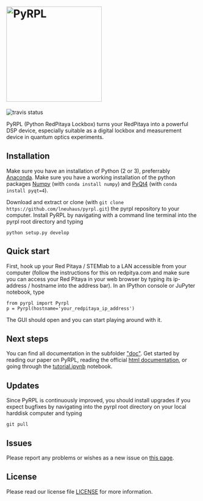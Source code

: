 # <img src="https://github.com/lneuhaus/pyrpl/blob/master/logo.png" width="250" alt="PyRPL">
![travis status](https://travis-ci.com/lneuhaus/pyrpl.svg?token=Au8JgYk93p9iq2p6bSTp&branch=master "Travis status")

PyRPL (Python RedPitaya Lockbox) turns your RedPitaya into a powerful DSP device, especially suitable as a digital lockbox and measurement device in quantum optics experiments.


## Installation
Make sure you have an installation of Python (2 or 3), preferrably
[Anaconda](https://www.continuum.io/downloads).
Make sure you have a working installation of the python packages [Numpy](http://www.numpy.org/) (with ```conda install numpy```) and [PyQt4](https://pypi.python.org/pypi/PyQt4) (with ```conda install pyqt=4```). 

Download and extract or clone (with ```git clone https://github.com/lneuhaus/pyrpl.git```) the pyrpl repository to your computer. Install PyRPL by navigating with a command line terminal into the pyrpl root directory and typing
```
python setup.py develop
```

## Quick start
First, hook up your Red Pitaya / STEMlab to a LAN accessible from your computer (follow the instructions for this on redpitya.com and make sure you can access your Red Pitaya in your web browser by typing its ip-address / hostname into the address bar).
In an IPython console or JuPyter notebook, type
```
from pyrpl import Pyrpl
p = Pyrpl(hostname='your_redpitaya_ip_address')
```
The GUI should open and you can start playing around with it.

## Next steps
You can find all documentation in the subfolder ["doc"](https://github.com/lneuhaus/pyrpl/blob/master/doc). Get started by reading our paper on PyRPL, reading the official [html documentation](https://github.com/lneuhaus/pyrpl/blob/master/doc/sphinx/build/html/index.html), or going through the [tutorial.ipynb](https://github.com/lneuhaus/pyrpl/blob/master/doc/tutorial.ipynb) notebook. 

## Updates
Since PyRPL is continuously improved, you should install upgrades if you expect bugfixes by navigating into the pyrpl root directory on your local harddisk computer and typing
```
git pull
```

## Issues
Please report any problems or wishes as a new issue on [this page](https://github.com/lneuhaus/pyrpl/issues).

## License
Please read our license file [LICENSE](https://github.com/lneuhaus/pyrpl/blob/master/LICENSE) for more information. 

